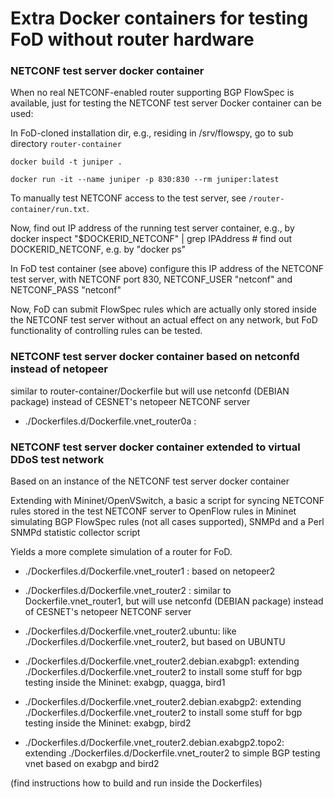 # Extra Docker containers for testing FoD without router hardware


### NETCONF test server docker container

When no real NETCONF-enabled router supporting BGP FlowSpec is available, just for testing the NETCONF test server Docker container can be used:

In FoD-cloned installation dir, e.g., residing in /srv/flowspy, go to sub directory `router-container`

```
docker build -t juniper .

docker run -it --name juniper -p 830:830 --rm juniper:latest
```

To manually test NETCONF access to the test server, see `/router-container/run.txt`.

Now, find out IP address of the running test server container, e.g., by
docker inspect "$DOCKERID_NETCONF" | grep IPAddress # find out DOCKERID_NETCONF, e.g. by "docker ps"

In FoD test container (see above) configure this IP address of the NETCONF test server,
with NETCONF port 830, NETCONF_USER "netconf" and NETCONF_PASS "netconf"

Now, FoD can submit FlowSpec rules which are actually only stored inside the NETCONF test server
without an actual effect on any network, but FoD functionality of controlling rules can be tested. 

### NETCONF test server docker container based on netconfd instead of netopeer

similar to router-container/Dockerfile but will use netconfd (DEBIAN package) instead of CESNET's netopeer NETCONF server

- ./Dockerfiles.d/Dockerfile.vnet_router0a : 

### NETCONF test server docker container extended to virtual DDoS test network

Based on an instance of the NETCONF test server docker container

Extending with Mininet/OpenVSwitch, 
a basic a script for syncing NETCONF rules stored in the test NETCONF server
to OpenFlow rules in Mininet simulating BGP FlowSpec rules (not all cases supported),
SNMPd and a Perl SNMPd statistic collector script

Yields a more complete simulation of a router for FoD.

- ./Dockerfiles.d/Dockerfile.vnet_router1 : based on netopeer2
- ./Dockerfiles.d/Dockerfile.vnet_router2 : similar to Dockerfile.vnet_router1, but will use netconfd (DEBIAN package) instead of CESNET's netopeer NETCONF server

- ./Dockerfiles.d/Dockerfile.vnet_router2.ubuntu: like ./Dockerfiles.d/Dockerfile.vnet_router2, but based on UBUNTU
- ./Dockerfiles.d/Dockerfile.vnet_router2.debian.exabgp1: extending ./Dockerfiles.d/Dockerfile.vnet_router2 to install some stuff for bgp testing inside the Mininet: exabgp, quagga, bird1
- ./Dockerfiles.d/Dockerfile.vnet_router2.debian.exabgp2: extending ./Dockerfiles.d/Dockerfile.vnet_router2 to install some stuff for bgp testing inside the Mininet: exabgp, bird2
- ./Dockerfiles.d/Dockerfile.vnet_router2.debian.exabgp2.topo2: extending ./Dockerfiles.d/Dockerfile.vnet_router2 to simple BGP testing vnet based on exabgp and bird2

(find instructions how to build and run inside the Dockerfiles)

